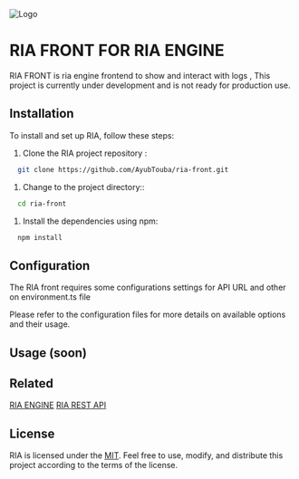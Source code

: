 ![Logo](https://i.ibb.co/9ZyYGd3/2631b4c6-874b-4bc9-8249-6c31bce6f64d.jpg)

# RIA FRONT FOR RIA ENGINE

RIA FRONT is ria engine frontend to show and interact with logs ,
This project is currently under development and is not ready for production use.

## Installation

To install and set up RIA, follow these steps:

1. Clone the RIA project repository :

```bash
  git clone https://github.com/AyubTouba/ria-front.git
```

1. Change to the project directory::

```bash
  cd ria-front

```

1. Install the dependencies using npm:

```bash
  npm install
```

## Configuration

The RIA front requires some configurations settings for API URL and other on environment.ts file

Please refer to the configuration files for more details on available options and their usage.

## Usage (soon)

## Related

[RIA ENGINE](https://github.com/AyubTouba/ria)
[RIA REST API](https://github.com/AyubTouba/ria-rest-api)

## License

RIA is licensed under the [MIT](https://choosealicense.com/licenses/mit/). Feel free to use, modify, and distribute this project according to the terms of the license.
